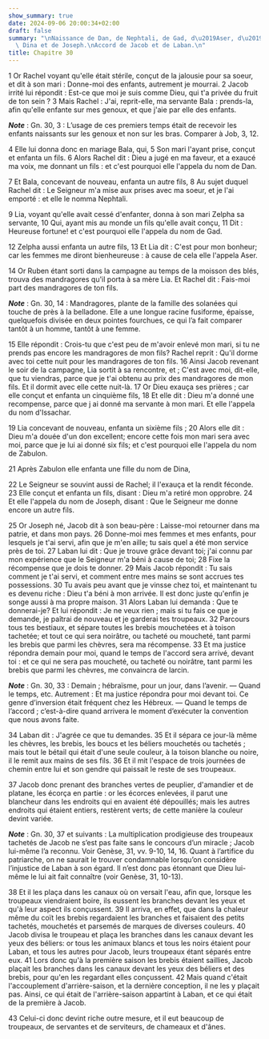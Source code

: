 ```yaml
---
show_summary: true
date: 2024-09-06 20:00:34+02:00
draft: false
summary: "\nNaissance de Dan, de Nephtali, de Gad, d\u2019Aser, d\u2019Issachar, de\
  \ Dina et de Joseph.\nAccord de Jacob et de Laban.\n"
title: Chapitre 30
---
```





1 Or Rachel voyant qu'elle était stérile, conçut de la jalousie pour sa soeur, et dit à son mari : Donne-moi des enfants, autrement je mourrai. 2 Jacob irrité lui répondit : Est-ce que moi je suis comme Dieu, qui t'a privée du fruit de ton sein ? 3 Mais Rachel : J'ai, reprit-elle, ma servante Bala : prends-la, afin qu'elle enfante sur mes genoux, et que j'aie par elle des enfants.

***Note*** :  Gn. 30, 3 : L’usage de ces premiers temps était de recevoir les enfants naissants sur les genoux et non sur les bras. Comparer à Job, 3, 12.

4 Elle lui donna donc en mariage Bala, qui, 5 Son mari l'ayant prise, conçut et enfanta un fils. 6 Alors Rachel dit : Dieu a jugé en ma faveur, et a exaucé ma voix, me donnant un fils : et c'est pourquoi elle l'appela du nom de Dan.


7 Et Bala, concevant de nouveau, enfanta un autre fils, 8 Au sujet duquel Rachel dit : Le Seigneur m'a mise aux prises avec ma soeur, et je l'ai emporté : et elle le nomma Nephtali.


9 Lia, voyant qu'elle avait cessé d'enfanter, donna à son mari Zelpha sa servante, 10 Qui, ayant mis au monde un fils qu'elle avait conçu, 11 Dit : Heureuse fortune! et c'est pourquoi elle l'appela du nom de Gad.


12 Zelpha aussi enfanta un autre fils, 13 Et Lia dit : C'est pour mon bonheur; car les femmes me diront bienheureuse : à cause de cela elle l'appela Aser.


14 Or Ruben étant sorti dans la campagne au temps de la moisson des blés, trouva des mandragores qu'il porta à sa mère Lia. Et Rachel dit : Fais-moi part des mandragores de ton fils.

***Note*** :  Gn. 30, 14 : Mandragores, plante de la famille des solanées qui touche de près à la belladone. Elle a une longue racine fusiforme, épaisse, quelquefois divisée en deux pointes fourchues, ce qui l’a fait comparer tantôt à un homme, tantôt à une femme.

15 Elle répondit : Crois-tu que c'est peu de m'avoir enlevé mon mari, si tu ne prends pas encore les mandragores de mon fils? Rachel reprit : Qu'il dorme avec toi cette nuit pour les mandragores de ton fils. 16 Ainsi Jacob revenant le soir de la campagne, Lia sortit à sa rencontre, et ; C'est avec moi, dit-elle, que tu viendras, parce que je t'ai obtenu au prix des mandragores de mon fils. Et il dormit avec elle cette nuit-là. 17 Or Dieu exauça ses prières ; car elle conçut et enfanta un cinquième fils, 18 Et elle dit : Dieu m'a donné une recompense, parce que j ai donné ma servante à mon mari. Et elle l'appela du nom d'Issachar.


19 Lia concevant de nouveau, enfanta un sixième fils ; 20 Alors elle dit : Dieu m'a douée d'un don excellent; encore cette fois mon mari sera avec moi, parce que je lui ai donné six fils; et c'est pourquoi elle l'appela du nom de Zabulon.


21 Après Zabulon elle enfanta une fille du nom de Dina,


22 Le Seigneur se souvint aussi de Rachel; il l'exauça et la rendit féconde. 23 Elle conçut et enfanta un fils, disant : Dieu m'a retiré mon opprobre. 24 Et elle l'appela du nom de Joseph, disant : Que le Seigneur me donne encore un autre fils.


25 Or Joseph né, Jacob dit à son beau-père : Laisse-moi retourner dans ma patrie, et dans mon pays. 26 Donne-moi mes femmes et mes enfants, pour lesquels je t'ai servi, afin que je m'en aille; tu sais quel a été mon service près de toi. 27 Laban lui dit : Que je trouve grâce devant toi; j'ai connu par mon expérience que le Seigneur m'a béni à cause de toi; 28 Fixe la récompense que je dois te donner. 29 Mais Jacob répondit : Tu sais comment je t'ai servi, et comment entre mes mains se sont accrues tes possessions. 30 Tu avais peu avant que je vinsse chez toi, et maintenant tu es devenu riche : Dieu t'a béni à mon arrivée. Il est donc juste qu'enfin je songe aussi à ma propre maison. 31 Alors Laban lui demanda : Que te donnerai-je? Et lui répondit : Je ne veux rien ; mais si tu fais ce que je demande, je paîtrai de nouveau et je garderai tes troupeaux. 32 Parcours tous tes bestiaux, et sépare toutes les brebis mouchetées et à toison tachetée; et tout ce qui sera noirâtre, ou tacheté ou moucheté, tant parmi les
brebis que parmi les chèvres, sera ma récompense. 33 Et ma justice répondra demain pour moi, quand le temps de l'accord sera arrivé, devant toi : et ce qui ne sera pas moucheté, ou tacheté ou noirâtre, tant parmi les brebis que parmi les chèvres, me convaincra de larcin.

***Note*** :  Gn. 30, 33 : Demain ; hébraïsme, pour un jour, dans l’avenir. ― Quand le temps, etc. Autrement : Et ma justice répondra pour moi devant toi. Ce genre d’inversion était fréquent chez les Hébreux. ― Quand le temps de l’accord ; c’est-à-dire quand arrivera le moment d’exécuter la convention que nous avons faite.

34 Laban dit : J'agrée ce que tu demandes. 35 Et il sépara ce jour-là même les chèvres, les brebis, les boucs et les béliers mouchetés ou tachetés ; mais tout le bétail qui était d'une seule couleur, à la toison blanche ou noire, il le remit aux mains de ses fils. 36 Et il mit l'espace de trois journées de chemin entre lui et son gendre qui paissait le reste de ses troupeaux.


37 Jacob donc prenant des branches vertes de peuplier, d'amandier et de platane, les écorça en partie : or les écorces enlevées, il parut une blancheur dans les endroits qui en avaient été dépouillés; mais les autres endroits qui étaient entiers, restèrent verts; de cette manière la couleur devint variée.

***Note*** :  Gn. 30, 37 et suivants : La multiplication prodigieuse des troupeaux tachetés de Jacob ne s’est pas faite sans le concours d’un miracle ; Jacob lui-même l’a reconnu. Voir Genèse, 31, vv. 9-10, 14, 16. Quant à l’artifice du patriarche, on ne saurait le trouver condamnable lorsqu’on considère l’injustice de Laban à son égard. Il n’est donc pas étonnant que Dieu lui-même le lui ait fait connaître (voir Genèse, 31, 10-13).

38 Et il les plaça dans les canaux où on versait l'eau, afin que, lorsque les troupeaux viendraient boire, ils eussent les branches devant les yeux et qu'à leur aspect ils conçussent. 39 Il arriva, en effet, que dans la chaleur même du coït les brebis regardaient les branches et faisaient des petits tachetés, mouchetés et parsemés de marques de diverses couleurs. 40 Jacob divisa le troupeau et plaça les branches dans les canaux devant les yeux des béliers: or tous les animaux blancs et tous les noirs étaient pour Laban, et tous les autres pour Jacob, leurs troupeaux étant séparés entre eux. 41 Lors donc qu'à la première saison les brebis étaient saillies, Jacob plaçait les branches dans les canaux devant les yeux des béliers et des brebis, pour qu'en les regardant elles conçussent. 42 Mais quand c'était l'accouplement d'arrière-saison, et la dernière conception, il ne les y plaçait pas. Ainsi, ce qui était de l'arrière-saison appartint à Laban, et ce qui était de la première à Jacob.


43 Celui-ci donc devint riche outre mesure, et il eut beaucoup de troupeaux, de servantes et de serviteurs, de chameaux et d'ânes.

